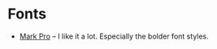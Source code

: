# Fonts

* [Mark Pro](https://www.azfonts.net/families/markpro.html) – I like it a lot. Especially the bolder font styles.

